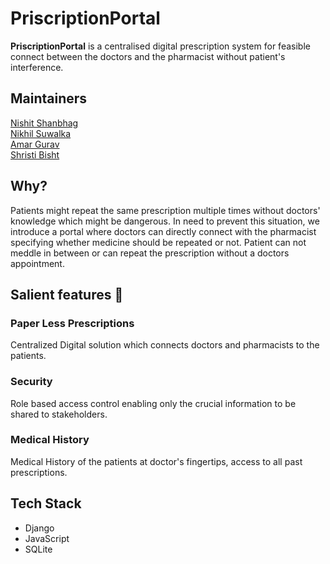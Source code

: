 # PriscriptionPortal
**PriscriptionPortal** is a centralised digital prescription system for feasible connect between the doctors and the pharmacist without patient's interference.

## Maintainers
[Nishit Shanbhag](https://github.com/nishit-shanbhag/)<br>
[Nikhil Suwalka](https://github.com/nikhil-suwalka/)<br> 
[Amar Gurav](https://github.com/amargurav1495/)<br>
[Shristi Bisht](https://github.com/ShristiBisht/)

## Why?
Patients might repeat the same prescription multiple times without doctors' knowledge which might be dangerous.
In need to prevent this situation, we introduce a portal where doctors can directly connect with the pharmacist specifying whether medicine should be repeated or not.
Patient can not meddle in between or can repeat the prescription without a doctors appointment.

## Salient features :book:
### Paper Less Prescriptions
Centralized Digital solution which connects doctors and pharmacists to the patients.
### Security
Role based access control enabling only the crucial information to be shared to stakeholders.
### Medical History
Medical History of the patients at doctor's fingertips, access to all past prescriptions.

## Tech Stack
* Django
* JavaScript
* SQLite
